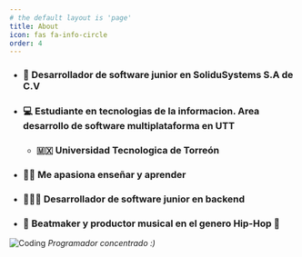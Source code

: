 ```yaml
---
# the default layout is 'page'
title: About
icon: fas fa-info-circle
order: 4
---
```


* ### 💼 Desarrollador de software junior en SoliduSystems S.A de C.V

* ### 💻 Estudiante en tecnologias de la informacion. Area desarrollo de software multiplataforma en UTT
    * ### 🇲🇽 Universidad Tecnologica de Torreón

* ### 👨‍🏫 Me apasiona enseñar y aprender

* ### 👨🏻‍💻 Desarrollador de software junior en backend

* ### 🎵 Beatmaker y productor musical en el genero Hip-Hop 🎹

![Coding](https://github.com/abhisheknaiidu/abhisheknaiidu/blob/master/code.gif?raw=true "Programador concentrado :)")
_Programador concentrado :)_


